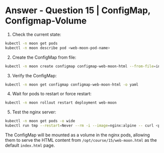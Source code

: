 # Answer - Question 15 | ConfigMap, Configmap-Volume

1. Check the current state:
```bash
kubectl -n moon get pods
kubectl -n moon describe pod <web-moon-pod-name>
```

2. Create the ConfigMap from file:
```bash
kubectl -n moon create configmap configmap-web-moon-html --from-file=index.html=/opt/course/15/web-moon.html
```

3. Verify the ConfigMap:
```bash
kubectl -n moon get configmap configmap-web-moon-html -o yaml
```

4. Wait for pods to restart or force restart:
```bash
kubectl -n moon rollout restart deployment web-moon
```

5. Test the nginx server:
```bash
kubectl -n moon get pods -o wide
kubectl run tmp --restart=Never --rm -i --image=nginx:alpine -- curl <pod-ip>
```

The ConfigMap will be mounted as a volume in the nginx pods, allowing them to serve the HTML content from `/opt/course/15/web-moon.html` as the default `index.html` page.
